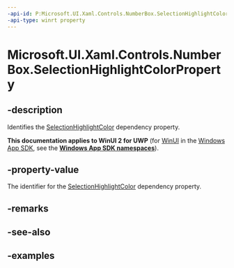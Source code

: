 ```yaml
---
-api-id: P:Microsoft.UI.Xaml.Controls.NumberBox.SelectionHighlightColorProperty
-api-type: winrt property
---
```


# Microsoft.UI.Xaml.Controls.NumberBox.SelectionHighlightColorProperty

<!--
public static Windows.UI.Xaml.DependencyProperty SelectionHighlightColorProperty { get; }
-->

## -description

Identifies the [SelectionHighlightColor](numberbox_selectionhighlightcolor.md) dependency property.

**This documentation applies to WinUI 2 for UWP** (for [WinUI](/windows/apps/winui/winui3/) in the [Windows App SDK](/windows/apps/windows-app-sdk/), see the **[Windows App SDK namespaces](/windows/windows-app-sdk/api/winrt/)**).

## -property-value

The identifier for the [SelectionHighlightColor](numberbox_selectionhighlightcolor.md) dependency property.

## -remarks

## -see-also

## -examples

